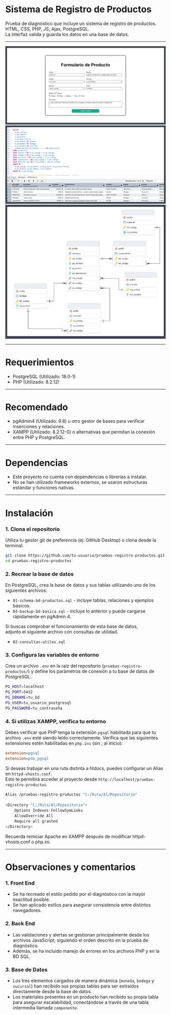 # Sistema de Registro de Productos
Prueba de diagnóstico que incluye un sistema de registro de productos. 
<br> HTML, CSS, PHP, JS, Ajax, PostgreSQL. 
<br> La interfaz valida y guarda los datos en una base de datos.

<hr>
<img src="preview/referencia-formulario.png">
<img src="preview/referencia-pgadmin4.png">
<img src="preview/referencia-erd.png">
<hr>

# Requerimientos
- PostgreSQL (Utilizado: 18.0-1)
- PHP (Utilizado: 8.2.12)

<hr>

# Recomendado
- pgAdmin4 (Utilizado: 9.8) u otro gestor de bases para verificar inserciones y relaciones.
- XAMPP (Utilizado: 8.2.12-0) o alternativas que permitan la conexión entre PHP y PostgreSQL.

<hr>

# Dependencias
- Este proyecto no cuenta con dependencias o librerías a instalar.
- No se han utilizado frameworks externos, se usaron estructuras estándar y funciones nativas.

<hr>

# Instalación
### 1. Clona el repositorio
Utiliza tu gestor git de preferencia (ej: GitHub Desktop) o clona desde la terminal.
```bash
git clone https://github.com/tu-usuario/pruebas-registro-productos.git
cd pruebas-registro-productos
```

### 2. Recrear la base de datos

En PostgreSQL, crea la base de datos y sus tablas utilizando uno de los siguientes archivos:

- `01-schema-bd-productos.sql` - incluye tablas, relaciones y ejemplos básicos.
- `03-backup-bd-basica.sql` - incluye lo anterior y puede cargarse rápidamente en pgAdmin 4.

Si buscas comprobar el funcionamiento de esta base de datos,<br>
adjunto el siguiente archivo con consultas de utilidad.

- `02-consultas-utiles.sql` 

### 3. Configura las variables de entorno
Crea un archivo `.env` en la raíz del repositorio (`pruebas-registro-productos/`) y define los parámetros de conexión a tu base de datos de PostgreSQL.
```bash
PG_HOST=localhost
PG_PORT=5432
PG_DBNAME=tu_bd
PG_USER=tu_usuario_postgresql
PG_PASSWORD=tu_contraseña
```

### 4. Si utilizas XAMPP, verifica tu entorno
Debes verificar que PHP tenga la extensión `pgsql` habilitada para que tu archivo `.env` esté siendo leído correctamente. Verifica que las siguientes extensiones estén habilitadas en `php.ini` (sin ; al inicio):
```ini
extension=pgsql
extension=pdo_pgsql
```
Si deseas trabajar en una ruta distinta a htdocs, puedes configurar un Alias en `httpd-vhosts.conf`.<br>
Esto te permitirá acceder al proyecto desde `http://localhost/pruebas-registro-productos`
```bash
Alias /pruebas-registro-productos "C:/Ruta/Al/Repositorio"

<Directory "C:/Ruta/Al/Repositorio">
    Options Indexes FollowSymLinks
    AllowOverride All
    Require all granted
</Directory>
```
Recuerda reiniciar Apache en XAMPP después de modificar httpd-vhosts.conf o php.ini.

<hr>

# Observaciones y comentarios
### 1. Front End
- Se ha recreado el estilo pedido por el diagnóstico con la mayor exactitud posible.
- Se han aplicado estilos para asegurar consistencia entre distintos navegadores.

### 2. Back End
- Las validaciones y alertas se gestionan principalmente desde los archivos JavaScript, siguiendo el orden descrito en la prueba de diagnóstico.
- Además, se ha incluido manejo de errores en los archivos PHP y en la BD SQL.

### 3. Base de Datos
- Los tres elementos cargados de manera dinámica (`moneda`, `bodega` y `sucursal`) han recibido sus propias tablas para ser extraídos directamente desde la base de datos.
- Los materiales presentes en un producto han recibido su propia tabla para asegurar escalabilidad, conectándose a través de una tabla intermedia llamada `componente`.